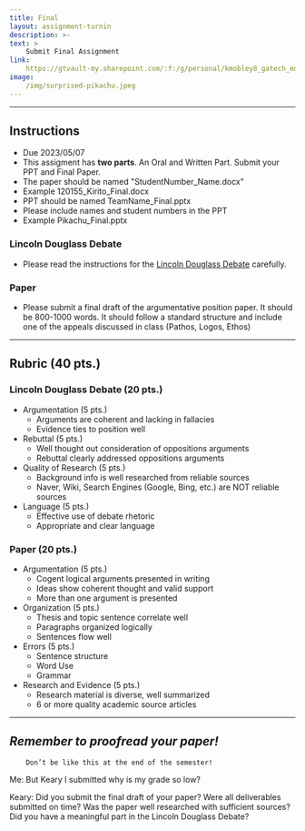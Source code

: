```yaml
---
title: Final
layout: assignment-turnin
description: >-
text: >
    Submit Final Assignment
link: 
    https://gtvault-my.sharepoint.com/:f:/g/personal/kmobley8_gatech_edu/EvllGrEzAq1Ol0kU2QKs28IBEyAH4pN8z5UVXM_Mzjr-Iw
image: 
    /img/surprised-pikachu.jpeg
---
```

---
## Instructions
- Due 2023/05/07
- This assigment has **two parts**. An Oral and Written Part. Submit your PPT and Final Paper.
- The paper should be named "StudentNumber_Name.docx"
- Example 120155_Kirito_Final.docx
- PPT should be named TeamName_Final.pptx
- Please include names and student numbers in the PPT
- Example Pikachu_Final.pptx
### Lincoln Douglass Debate
- Please read the instructions for the [Lincoln Douglass Debate](sks/spring2023/ld-debate) carefully.

### Paper
- Please submit a final draft of the argumentative position paper. It should be 800-1000 words. It should follow a standard structure and include one of the appeals discussed in class (Pathos, Logos, Ethos)
---
## Rubric (40 pts.)
### Lincoln Douglass Debate (20 pts.)
- Argumentation (5 pts.)
    - Arguments are coherent and lacking in fallacies
    - Evidence ties to position well
- Rebuttal (5 pts.)
    - Well thought out consideration of oppositions arguments
    - Rebuttal clearly addressed oppositions arguments
- Quality of Research (5 pts.)
    - Background info is well researched from reliable sources
    - Naver, Wiki, Search Engines (Google, Bing, etc.) are NOT reliable sources
- Language (5 pts.)
    - Effective use of debate rhetoric
    - Appropriate and clear language
### Paper (20 pts.)
- Argumentation (5 pts.)
    - Cogent logical arguments presented in writing
    - Ideas show coherent thought and valid support
    - More than one argument is presented
- Organization (5 pts.)
    - Thesis and topic sentence correlate well
    - Paragraphs organized logically
    - Sentences flow well
- Errors (5 pts.)
    - Sentence structure
    - Word Use
    - Grammar
- Research and Evidence (5 pts.)
    - Research material is diverse, well summarized
    - 6 or more quality academic source articles
---

## ***Remember to proofread your paper!***

        Don’t be like this at the end of the semester!

Me: But Keary I submitted why is my grade so low?

Keary: Did you submit the final draft of your paper? Were all deliverables submitted on time? Was the paper well researched with sufficient sources? Did you have a meaningful part in the Lincoln Douglass Debate?

